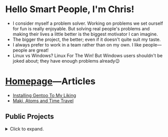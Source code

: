 # Hello Smart People, I'm Chris!
- I consider myself a problem solver.
  Working on problems we set ourself for fun is really enjoyable.
  But solving real people's problems and making their lives a little better is the biggest motivator I can imagine.
- The bigger the project, the better; even if it doesn't quite suit my taste.
- I always prefer to work in a team rather than on my own.
  I like people—people are great!
- Linux vs Windows? Linux For The Win! But Windows users shouldn't be joked about; they have enough problems already😉

# [Homepage](https://chris-besch.com)—Articles
- [Installing Gentoo To My Liking](https://chris-besch.com/articles/installing_gentoo)
- [Maki, Atoms and Time Travel](https://chris-besch.com/articles/maki_atoms_and_time_travel)

## Public Projects
<details>
<summary>Click to expand.</summary>

`~` -> Work in Progress

### C++
- [Neural Network](https://github.com/christopher-besch/neural_network)
- [Maki](https://github.com/christopher-besch/maki)
- [Ray Tracer](https://github.com/christopher-besch/ray_tracer)
- [Lynton](https://github.com/christopher-besch/lynton)
- [Cryptography](https://github.com/christopher-besch/cryptography)
- [39th BwInf Round 2](https://github.com/christopher-besch/bwinf_39_round2)
- [40th BwInf Round 1](https://github.com/yves147/bwinf40)
- [C++ Go Fast](https://github.com/christopher-besch/cpp_go_fast)
- [C++ Reference](https://github.com/christopher-besch/cpp_reference)
- [Lynton Legacy](https://github.com/christopher-besch/lynton_legacy)

### TypeScript
- [Homepage](https://github.com/christopher-besch/homepage)
- [Big Blue Button Autostatus](https://github.com/christopher-besch/bbb_autostatus)
- [Quote Rater](https://github.com/christopher-besch/quote_rater)
- [Project Orange](https://github.com/Science-Camp-Softwareentwicklung-02-22/TeamOrange)
- [Lake Visualizer](https://github.com/christopher-besch/lake_visualizer)
- [Book Page Converter](https://github.com/christopher-besch/book_page_converter)
- [Who am I](https://github.com/christopher-besch/who_am_i)
- [Project Orange](https://github.com/Science-Camp-Softwareentwicklung-02-22/TeamOrange)
- [Physics Words](https://github.com/christopher-besch/physics_words)
- [TypeScript Reference](https://github.com/christopher-besch/typescript_reference)

### Python
- [ToddLinux](https://github.com/ToddLinux/ToddLinux)
- [Manim Editor](https://github.com/ManimEditorProject/manim_editor)
- [Manim CE](https://github.com/ManimCommunity/manim)
- [Manim Reference](https://github.com/christopher-besch/manim_reference)
- [Project Omega](https://github.com/christopher-besch/project_omega)
- [MC Royale Supervisor](https://github.com/christopher-besch/mc_royale_supervisor)
- [OHG Plan Parser](https://github.com/christopher-besch/ohg_plan_parser)
- [Time Table Planner](https://github.com/christopher-besch/time_table_planner)
- [Technik^3 Plan](https://github.com/christopher-besch/technik3-plan)
- [ARG Toolset](https://github.com/christopher-besch/arg_toolset)
- [39th BwInf Round 1](https://github.com/christopher-besch/bwinf_39_round1)
- [37th BwInf Round 1](https://github.com/christopher-besch/bwinf_37_round1)
- [Lofi Girl Downloader](https://github.com/christopher-besch/lofi_girl_downloader)

<details>
<summary>More</summary>

### Bash
- [Bash Reference](https://github.com/christopher-besch/bash_reference)

### LaTeX
- [LaTeX Reference](https://github.com/christopher-besch/latex_reference)

### Assembly
- [Assembly Reference](https://github.com/christopher-besch/assembly_reference)

### Blender
- [Models](https://github.com/christopher-besch/blender_models)

### [Configs](https://github.com/christopher-besch/configs)

### Java
- [Social Blog](https://github.com/pascal-kuschkowitz/Inf-Proj-ProductDev)
- [Encryption](https://github.com/christopher-besch/java_encryption)
- [Sorting Algorithms](https://github.com/christopher-besch/sorting_algorithms)

</details>
</details>
